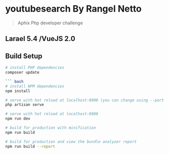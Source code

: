 # youtubesearch By Rangel Netto

> Aphix Php developer challenge

## Larael 5.4 /VueJS 2.0
## Build Setup

``` bash
# install PHP dependencies
composer update

``` bash
# install NPM dependencies
npm install

# serve with hot reload at localhost:8000 (you can change using --port param)
php artisan serve

# serve with hot reload at localhost:8080
npm run dev

# build for production with minification
npm run build

# build for production and view the bundle analyzer report
npm run build --report
